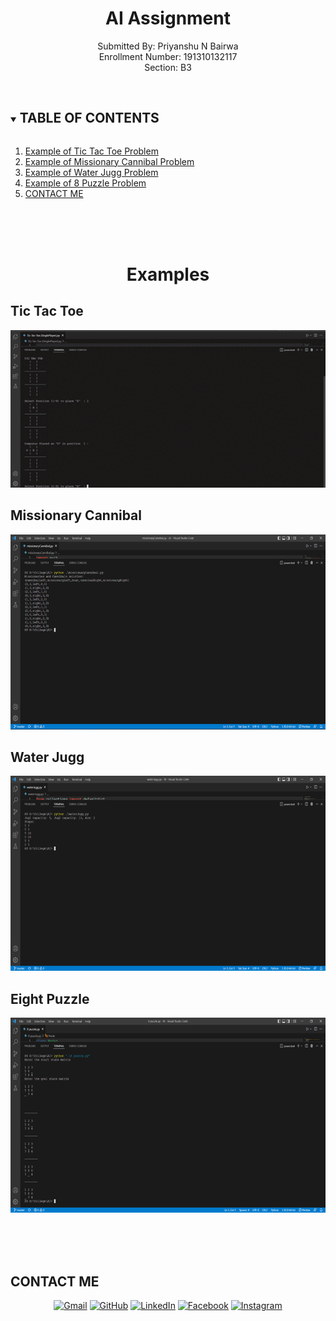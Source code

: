 <h1 align="center">AI Assignment</h1>
<p align="center">Submitted By: Priyanshu N Bairwa<br>
Enrollment Number: 191310132117<br>
Section: B3
</p>


<!-- TABLE OF CONTENTS -->
<br />
<details open="open">
  <summary><h2 style="display: inline-block">TABLE OF CONTENTS</h2></summary>
  <ol>
    <li><a href="#Tic-Tac-Toe">Example of Tic Tac Toe Problem</a></li>
    <li><a href="#Missionary-Cannibal">Example of Missionary Cannibal Problem</a></li>
    <li><a href="#Water-Jugg">Example of Water Jugg Problem</a></li>
    <li><a href="#Eight-Puzzle">Example of 8 Puzzle Problem</a></li>
    <li><a href="#CONTACT-ME">CONTACT ME</a></li>
  </ol>
</details>


<br><br><br>
<h1 align="center">Examples</h2>

<!-- Example -->
## Tic Tac Toe
<img src="/images/tictactoe.gif" alt="Tic Tac Toe Gif">

## Missionary Cannibal
<img src="/images/missionary Cannibal.png" alt="Missionary Cannibal Example" width=624 height=312>

## Water Jugg
<img src="/images/waterJugg.png" alt="water jugg problem example" width=624 height=312>

## Eight Puzzle
 <img src="/images/8 puzzle.png" alt="8 puzzle problem example" width=624 height=312>


<br><br><br>
## CONTACT ME

<p align="center">
	<a href="mailto:priyanshub5645@gmail.com"><img src="https://img.icons8.com/bubbles/50/000000/gmail.png" alt="Gmail"/></a>
	<a href="https://github.com/BeholdenArt"><img src="https://img.icons8.com/bubbles/50/000000/github.png" alt="GitHub"/></a>
	<a href="https://linkedin.com/in/priyanshu-bairwa-827432190"><img src="https://img.icons8.com/bubbles/50/000000/linkedin.png" alt="LinkedIn"/></a>
	<a href="https://www.facebook.com/priyanshu.bairwa.129794"><img src="https://img.icons8.com/bubbles/50/000000/facebook-new.png" alt="Facebook"/></a>
	<a href="https://instagram.com/theblockedguy"><img src="https://img.icons8.com/bubbles/50/000000/instagram.png" alt="Instagram"/></a>
	
</p>
